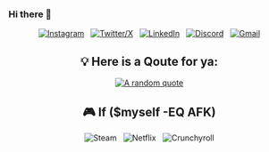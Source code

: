 ### Hi there 👋

<!--
**harty1193/harty1193** is a ✨ _special_ ✨ repository because its `README.md` (this file) appears on your GitHub profile.

Here are some ideas to get you started:

- 🔭 I’m currently working on ...
- 🌱 I’m currently learning ...
- 👯 I’m looking to collaborate on ...
- 🤔 I’m looking for help with ...
- 💬 Ask me about ...
- 📫 How to reach me: ...
- 😄 Pronouns: ...
- ⚡ Fun fact: ...
-->

<div align="center">

[![Instagram](https://skillicons.dev/icons?i=instagram)](https://www.instagram.com/_harty1193/) &nbsp;
[![Twitter/X](https://skillicons.dev/icons?i=twitter)](https://twitter.com/harty1193) &nbsp;
[![LinkedIn](https://skillicons.dev/icons?i=linkedin)](https://www.linkedin.com/in/harty1193/) &nbsp;
[![Discord](https://skillicons.dev/icons?i=discord)](https://discord.com/channels/@me/859796063661457460) &nbsp;
[![Gmail](https://skillicons.dev/icons?i=gmail)](mailto:l.hruda@live.com?subject=Hello%20Harry,%20From%20Github)


</div>

<div align="center">

## 💡 Here is a Qoute for ya:

[![A random quote](https://quotes-github-readme.vercel.app/api?type=horizontal&theme=dark)](https://github.com/piyushsuthar/github-readme-quotes)

## 🎮 If ($myself -EQ AFK)

![Steam](https://img.shields.io/badge/steam-%23000000.svg?style=for-the-badge&logo=steam&logoColor=white) &nbsp;
![Netflix](https://img.shields.io/badge/Netflix-E50914?style=for-the-badge&logo=netflix&logoColor=white) &nbsp;
![Crunchyroll](https://img.shields.io/badge/Crunchyroll-F47521?style=for-the-badge&logo=crunchyroll&logoColor=white)

</div>
